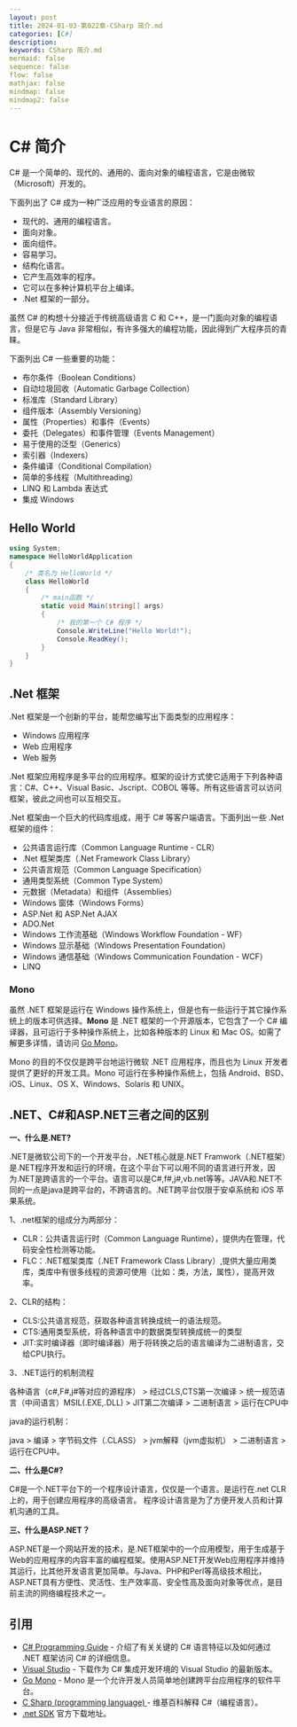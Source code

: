 ```yaml
---
layout: post
title: 2024-01-03-第022章-CSharp 简介.md
categories: [C#]
description: 
keywords: CSharp 简介.md
mermaid: false
sequence: false
flow: false
mathjax: false
mindmap: false
mindmap2: false
---
```

# C# 简介

C# 是一个简单的、现代的、通用的、面向对象的编程语言，它是由微软（Microsoft）开发的。

下面列出了 C# 成为一种广泛应用的专业语言的原因：

- 现代的、通用的编程语言。
- 面向对象。
- 面向组件。
- 容易学习。
- 结构化语言。
- 它产生高效率的程序。
- 它可以在多种计算机平台上编译。
- .Net 框架的一部分。



虽然 C# 的构想十分接近于传统高级语言 C 和 C++，是一门面向对象的编程语言，但是它与 Java 非常相似，有许多强大的编程功能，因此得到广大程序员的青睐。

下面列出 C# 一些重要的功能：

- 布尔条件（Boolean Conditions）
- 自动垃圾回收（Automatic Garbage Collection）
- 标准库（Standard Library）
- 组件版本（Assembly Versioning）
- 属性（Properties）和事件（Events）
- 委托（Delegates）和事件管理（Events Management）
- 易于使用的泛型（Generics）
- 索引器（Indexers）
- 条件编译（Conditional Compilation）
- 简单的多线程（Multithreading）
- LINQ 和 Lambda 表达式
- 集成 Windows



## Hello World

```c#
using System;
namespace HelloWorldApplication
{
    /* 类名为 HelloWorld */
    class HelloWorld
    {
        /* main函数 */
        static void Main(string[] args)
        {
            /* 我的第一个 C# 程序 */
            Console.WriteLine("Hello World!");
            Console.ReadKey();
        }
    }
}
```



## .Net 框架

.Net 框架是一个创新的平台，能帮您编写出下面类型的应用程序：

- Windows 应用程序
- Web 应用程序
- Web 服务

.Net 框架应用程序是多平台的应用程序。框架的设计方式使它适用于下列各种语言：C#、C++、Visual Basic、Jscript、COBOL 等等。所有这些语言可以访问框架，彼此之间也可以互相交互。

.Net 框架由一个巨大的代码库组成，用于 C# 等客户端语言。下面列出一些 .Net 框架的组件：

- 公共语言运行库（Common Language Runtime - CLR）
- .Net 框架类库（.Net Framework Class Library）
- 公共语言规范（Common Language Specification）
- 通用类型系统（Common Type System）
- 元数据（Metadata）和组件（Assemblies）
- Windows 窗体（Windows Forms）
- ASP.Net 和 ASP.Net AJAX
- ADO.Net
- Windows 工作流基础（Windows Workflow Foundation - WF）
- Windows 显示基础（Windows Presentation Foundation）
- Windows 通信基础（Windows Communication Foundation - WCF）
- LINQ



### Mono

虽然 .NET 框架是运行在 Windows 操作系统上，但是也有一些运行于其它操作系统上的版本可供选择。**Mono** 是 .NET 框架的一个开源版本，它包含了一个 C# 编译器，且可运行于多种操作系统上，比如各种版本的 Linux 和 Mac OS。如需了解更多详情，请访问 [Go Mono](http://www.mono-project.com/download/stable/)。

Mono 的目的不仅仅是跨平台地运行微软 .NET 应用程序，而且也为 Linux 开发者提供了更好的开发工具。Mono 可运行在多种操作系统上，包括 Android、BSD、iOS、Linux、OS X、Windows、Solaris 和 UNIX。



## .NET、C#和ASP.NET三者之间的区别

**一、什么是.NET?**

.NET是微软公司下的一个开发平台，.NET核心就是.NET Framwork（.NET框架）是.NET程序开发和运行的环境，在这个平台下可以用不同的语言进行开发，因为.NET是跨语言的一个平台。语言可以是C#,f#,j#,vb.net等等。JAVA和.NET不同的一点是java是跨平台的，不跨语言的。.NET跨平台仅限于安卓系统和 iOS 苹果系统。

1、.net框架的组成分为两部分：

-  CLR：公共语言运行时（Common Language Runtime），提供内在管理，代码安全性检测等功能。
-  FLC：.NET框架类库（.NET Framework Class Library）,提供大量应用类库，类库中有很多线程的资源可使用（比如：类，方法，属性），提高开效率。



2、CLR的结构：

-  CLS:公共语言规范，获取各种语言转换成统一的语法规范。
- CTS:通用类型系统，将各种语言中的数据类型转换成统一的类型
- JIT:实时编译器（即时编译器）用于将转换之后的语言编译为二进制语言，交给CPU执行。



3、.NET运行的机制流程

各种语言（c#,F#,j#等对应的源程序） > 经过CLS,CTS第一次编译 > 统一规范语言（中间语言）MSIL(.EXE,.DLL) > JIT第二次编译 > 二进制语言 > 运行在CPU中



java的运行机制：

java > 编译 > 字节码文件（.CLASS） > jvm解释（jvm虚拟机） > 二进制语言 > 运行在CPU中。



**二、什么是C#?**

C#是一个.NET平台下的一个程序设计语言，仅仅是一个语言。是运行在.net CLR上的，用于创建应用程序的高级语言。 程序设计语言是为了方便开发人员和计算机沟通的工具。



**三、什么是ASP.NET？**

ASP.NET是一个网站开发的技术，是.NET框架中的一个应用模型，用于生成基于Web的应用程序的内容丰富的编程框架。使用ASP.NET开发Web应用程序并维持其运行，比其他开发语言更加简单。与Java、PHP和Perl等高级技术相比，ASP.NET具有方便性、灵活性、生产效率高、安全性高及面向对象等优点，是目前主流的网络编程技术之一。



## 引用

- [C# Programming Guide](http://msdn.microsoft.com/en-us/library/67ef8sbd.aspx) - 介绍了有关关键的 C# 语言特征以及如何通过 .NET 框架访问 C# 的详细信息。
- [Visual Studio](https://visualstudio.microsoft.com/zh-hans/downloads/) - 下载作为 C# 集成开发环境的 Visual Studio 的最新版本。
- [Go Mono](http://www.mono-project.com/Main_Page) - Mono 是一个允许开发人员简单地创建跨平台应用程序的软件平台。
- [C Sharp (programming language) ](http://en.wikipedia.org/wiki/C_Sharp_(programming_language))- 维基百科解释 C#（编程语言）。
- [.net SDK](https://dotnet.microsoft.com/zh-cn/download) 官方下载地址。
